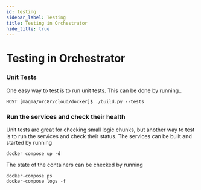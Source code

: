 ```yaml
---
id: testing
sidebar_label: Testing
title: Testing in Orchestrator
hide_title: true
---
```

# Testing in Orchestrator
### Unit Tests
One easy way to test is to run unit tests. This can be done by running..
```
HOST [magma/orc8r/cloud/docker]$ ./build.py --tests
```

### Run the services and check their health
Unit tests are great for checking small logic chunks, 
but another way to test is to run the services and check their status.
The services can be built and started by running
```
docker compose up -d
```

The state of the containers can be checked by running
```
docker-compose ps
docker-compose logs -f
```
